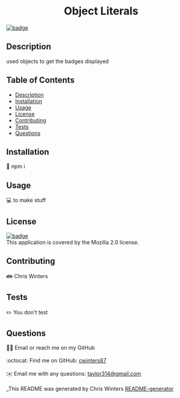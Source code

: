 
  <h1 align="center">Object Literals</h1>
  
[![badge](https://img.shields.io/badge/License-MPL%202.0-brightgreen.svg)](https://opensource.org/licenses/MPL-2.0)<br />
## Description
used objects to get the badges displayed
## Table of Contents
- [Description](#description)
- [Installation](#installation)
- [Usage](#usage)
- [License](#license)
- [Contributing](#contributing)
- [Tests](#tests)
- [Questions](#questions)
## Installation
💾 npm i
## Usage
💻 to make stuff
## License
[![badge](https://img.shields.io/badge/License-MPL%202.0-brightgreen.svg)](https://opensource.org/licenses/MPL-2.0) <br /> This application is covered by the Mozilla 2.0 license.
## Contributing
👪 Chris Winters
## Tests
✏️ You don't test
## Questions
🙋‍♂️ Email or reach me on my GitHub <br />
<br />
:octocat: Find me on GitHub: [cwinters87](https://github.com/cwinters87)<br />
<br />
✉️ Email me with any questions: taylor314@gmail.com<br /><br />
_This README was generated by Chris Winters [README-generator](https://github.com/cwinters87/readme-generator)
